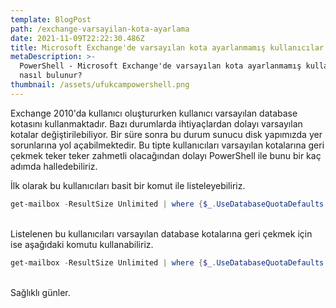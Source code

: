 ```yaml
---
template: BlogPost
path: /exchange-varsayilan-kota-ayarlama
date: 2021-11-09T22:22:30.486Z
title: Microsoft Exchange'de varsayılan kota ayarlanmamış kullanıcılar nasıl bulunur?
metaDescription: >-
  PowerShell - Microsoft Exchange'de varsayılan kota ayarlanmamış kullanıcılar
  nasıl bulunur?
thumbnail: /assets/ufukcampowershell.png
---
```

Exchange 2010'da kullanıcı oluştururken kullanıcı varsayılan database kotasını kullanmaktadır. Bazı durumlarda ihtiyaçlardan dolayı varsayılan kotalar değiştirilebiliyor. Bir süre sonra bu durum sunucu disk yapımızda yer sorunlarına yol açabilmektedir. Bu tipte kullanıcıları varsayılan kotalarına geri çekmek teker teker zahmetli olacağından dolayı PowerShell ile bunu bir kaç adımda halledebiliriz.

İlk olarak bu kullanıcıları basit bir komut ile listeleyebiliriz.

```powershell
get-mailbox -ResultSize Unlimited | where {$_.UseDatabaseQuotaDefaults -ne $true}
```

<br>Listelenen bu kullanıcıları varsayılan database kotalarına geri çekmek için ise aşağıdaki komutu kullanabiliriz.

```powershell
get-mailbox -ResultSize Unlimited | where {$_.UseDatabaseQuotaDefaults -ne $true} | Set-Mailbox -UseDatabaseQuotaDefaults $true
```

<br>Sağlıklı günler.
